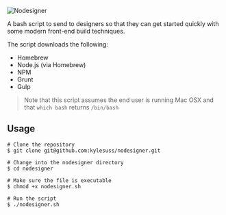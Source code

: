 ![Nodesigner](http://i.imgur.com/xb2SsyP.png)

A bash script to send to designers so that they can get started quickly with some modern front-end build techniques.

The script downloads the following:

* Homebrew
* Node.js (via Homebrew)
* NPM
* Grunt
* Gulp

> Note that this script assumes the end user is running Mac OSX and that `which bash` returns `/bin/bash`

## Usage

```shell
# Clone the repository
$ git clone git@github.com:kylesuss/nodesigner.git

# Change into the nodesigner directory
$ cd nodesigner

# Make sure the file is executable
$ chmod +x nodesigner.sh

# Run the script
$ ./nodesigner.sh
```